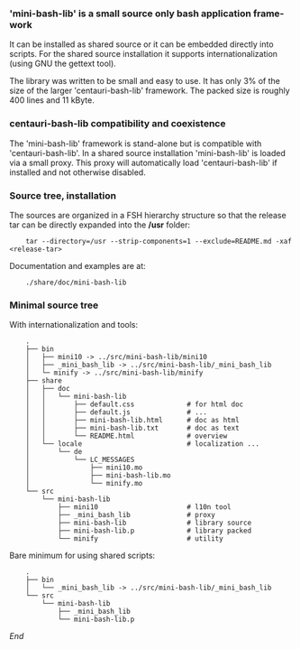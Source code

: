 ### 'mini-bash-lib' is a small source only bash application frame-work

It can be installed as shared source or it can be embedded directly into scripts.
For the shared source installation it supports internationalization (using GNU the
gettext tool).

The library was written to be small and easy to use. It has only 3% of the size of
the larger 'centauri-bash-lib' framework. The packed size is roughly 400 lines and
11 kByte.

### centauri-bash-lib compatibility and coexistence

The 'mini-bash-lib' framework is stand-alone but is compatible with 'centauri-bash-lib'.
In a shared source installation 'mini-bash-lib' is loaded via a small proxy. This proxy
will automatically load 'centauri-bash-lib' if installed and not otherwise disabled.

### Source tree, installation

The sources are organized in a FSH hierarchy structure so that the release tar can be
directly expanded into the **/usr** folder:

        tar --directory=/usr --strip-components=1 --exclude=README.md -xaf <release-tar>

Documentation and examples are at:

        ./share/doc/mini-bash-lib

### Minimal source tree

With internationalization and tools:

        .
        ├── bin
        │   ├── mini10 -> ../src/mini-bash-lib/mini10
        │   ├── _mini_bash_lib -> ../src/mini-bash-lib/_mini_bash_lib
        │   └─ minify -> ../src/mini-bash-lib/minify
        ├── share
        │   ├── doc
        │   │   └── mini-bash-lib
        │   │       ├── default.css             # for html doc
        │   │       ├── default.js              # ...
        │   │       ├── mini-bash-lib.html      # doc as html
        │   │       ├── mini-bash-lib.txt       # doc as text
        │   │       └── README.html             # overview
        │   └── locale                          # localization ...
        │       └── de
        │           └── LC_MESSAGES
        │               ├── mini10.mo
        │               ├── mini-bash-lib.mo
        │               └── minify.mo
        └── src
            └── mini-bash-lib
                ├── mini10                      # l10n tool
                ├── _mini_bash_lib              # proxy
                ├── mini-bash-lib               # library source
                ├── mini-bash-lib.p             # library packed
                └── minify                      # utility

Bare minimum for using shared scripts:

        .
        ├── bin
        │   └── _mini_bash_lib -> ../src/mini-bash-lib/_mini_bash_lib
        └── src
            └── mini-bash-lib
                ├── _mini_bash_lib
                └── mini-bash-lib.p

*End*

